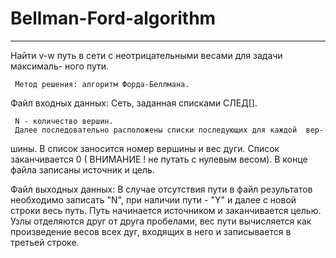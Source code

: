 ﻿# Bellman-Ford-algorithm
------- 
Найти v-w путь в сети с неотрицательными весами для задачи максималь-
ного пути.

     Метод решения: алгоритм Форда-Беллмана.
 
Файл входных данных:
 Сеть, заданная списками СЛЕД[].

     N - количество вершин.
     Далее последовательно расположены списки последующих для каждой  вер-
шины.  В список заносится номер вершины и вес дуги. Список заканчивается 0
( ВНИМАНИЕ ! не путать с нулевым весом). В конце файла записаны источник и
цель.
 
Файл выходных данных:
  В случае  отсутствия пути в файл результатов необходимо записать "N",
при наличии пути - "Y" и далее с новой строки весь путь.  Путь  начинается
источником и заканчивается целью. Узлы отделяются друг от друга пробелами,
вес пути вычисляется как произведение весов всех дуг,  входящих в  него  и
записывается в третьей строке.
